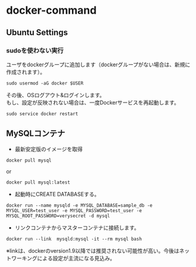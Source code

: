 # docker-command
## Ubuntu Settings
### sudoを使わない実行
ユーザをdockerグループに追加します（dockerグループがない場合は、新規に作成されます）。    
```
sudo usermod -aG docker $USER
```
その後、OSログアウト&ログインします。  
もし、設定が反映されない場合は、一度Dockerサービスを再起動します。
```
sudo service docker restart
```

## MySQLコンテナ
* 最新安定版のイメージを取得
```
docker pull mysql
```
or
```
docker pull mysql:latest
```

* 起動時にCREATE DATABASEする。
```
docker run --name mysqld -e MYSQL_DATABASE=sample_db -e MYSQL_USER=test_user -e MYSQL_PASSWORD=test_user -e MYSQL_ROOT_PASSWORD=verysecret -d mysql
```

* リンクコンテナからマスターコンテナに接続します。
```
docker run --link  mysqld:mysql -it --rm mysql bash
```
※linkは、dockerのversion1.9以降では推奨されない可能性が高い。今後はネットワーキングによる設定が主流になる見込み。
